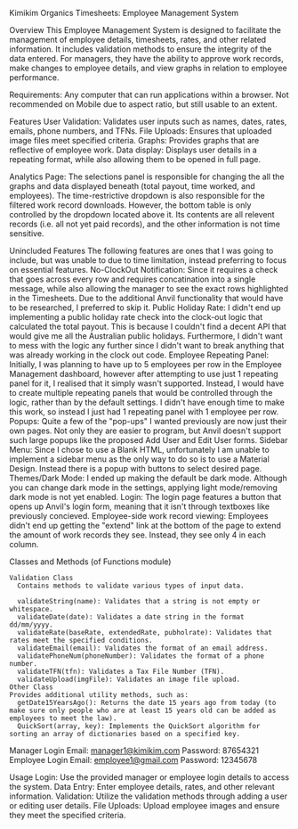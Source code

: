 Kimikim Organics Timesheets: Employee Management System

  Overview
    This Employee Management System is designed to facilitate the management of employee details, timesheets, rates, and other related information. 
    It includes validation methods to ensure the integrity of the data entered.
    For managers, they have the ability to approve work records, make changes to employee details, and view graphs in relation to employee performance.

  Requirements:
    Any computer that can run applications within a browser. Not recommended on Mobile due to aspect ratio, but still usable to an extent.
  
  Features
    User Validation: Validates user inputs such as names, dates, rates, emails, phone numbers, and TFNs.
    File Uploads: Ensures that uploaded image files meet specified criteria.
    Graphs: Provides graphs that are reflective of employee work.
    Data display: Displays user details in a repeating format, while also allowing them to be opened in full page.

  Analytics Page:
    The selections panel is responsible for changing the all the graphs and data displayed beneath (total payout, time worked, and employees). The time-restrictive dropdown is also responsible for the filtered work record downloads.
    However, the bottom table is only controlled by the dropdown located above it. Its contents are all relevent records (i.e. all not yet paid records), and the other information is not time sensitive.

  Unincluded Features
    The following features are ones that I was going to include, but was unable to due to time limitation, instead preferring to focus on essential features.
    No-ClockOut Notification:
      Since it requires a check that goes across every row and requires concatination into a single message, while also allowing the manager to see the exact rows highlighted in the Timesheets. Due to the additional Anvil functionality that
      would have to be researched, I preferred to skip it.
    Public Holiday Rate: 
      I didn't end up implementing a public holiday rate check into the clock-out logic that calculated the total payout. This is because I couldn't find a decent API that would give me all the Australian public holidays.
      Furthermore, I didn't want to mess with the logic any further since I didn't want to break anything that was already working in the clock out code.
    Employee Repeating Panel:
      Initially, I was planning to have up to 5 employees per row in the Employee Management dashboard, however after attempting to use just 1 repeating panel for it, I realised that it simply wasn't supported. 
      Instead, I would have to create multiple repeating panels that would be controlled through the logic, rather than by the default settings. I didn't have enough time to make this work,
      so instead I just had 1 repeating panel with 1 employee per row.
    Popups:
      Quite a few of the "pop-ups" I wanted previously are now just their own pages. Not only they are easier to program, but Anvil doesn't support such large popups like the proposed Add User and Edit User forms.
    Sidebar Menu:
      Since I chose to use a Blank HTML, unfortunately I am unable to implement a sidebar menu as the only way to do so is to use a Material Design. Instead there is a popup with buttons to select desired page.
    Themes/Dark Mode:
      I ended up making the default be dark mode. Although you can change dark mode in the settings, applying light mode/removing dark mode is not yet enabled.
    Login:
      The login page features a button that opens up Anvil's login form, meaning that it isn't through textboxes like previously concieved.
    Employee-side work record viewing:
      Employees didn't end up getting the "extend" link at the bottom of the page to extend the amount of work records they see. Instead, they see only 4 in each column.

  Classes and Methods (of Functions module)
  
    Validation Class
      Contains methods to validate various types of input data.
      
      validateString(name): Validates that a string is not empty or whitespace.
      validateDate(date): Validates a date string in the format dd/mm/yyyy.
      validateRate(baseRate, extendedRate, pubholrate): Validates that rates meet the specified conditions.
      validateEmail(email): Validates the format of an email address.
      validatePhoneNum(phoneNumber): Validates the format of a phone number.
      validateTFN(tfn): Validates a Tax File Number (TFN).
      validateUpload(imgFile): Validates an image file upload.
    Other Class
    Provides additional utility methods, such as:
      getDate15YearsAgo(): Returns the date 15 years ago from today (to make sure only people who are at least 15 years old can be added as employees to meet the law).
      QuickSort(array, key): Implements the QuickSort algorithm for sorting an array of dictionaries based on a specified key.


  Manager Login
    Email: manager1@kimikim.com
    Password: 87654321
  Employee Login
    Email: employee1@gmail.com
    Password: 12345678

    
  Usage
    Login: Use the provided manager or employee login details to access the system.
    Data Entry: Enter employee details, rates, and other relevant information.
    Validation: Utilize the validation methods through adding a user or editing user details.
    File Uploads: Upload employee images and ensure they meet the specified criteria.
